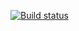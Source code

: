 [![Build status](https://ci.appveyor.com/api/projects/status/y8wx5liavh47p41j?svg=true)](https://ci.appveyor.com/project/Dimmidro11/selenium)
